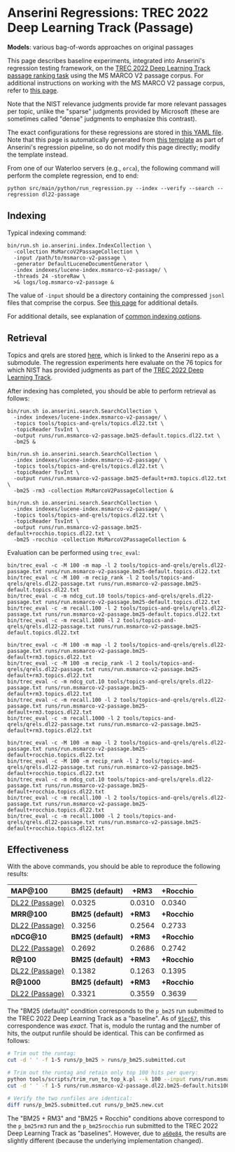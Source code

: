# Anserini Regressions: TREC 2022 Deep Learning Track (Passage)

**Models**: various bag-of-words approaches on original passages

This page describes baseline experiments, integrated into Anserini's regression testing framework, on the [TREC 2022 Deep Learning Track passage ranking task](https://trec.nist.gov/data/deep2022.html) using the MS MARCO V2 passage corpus.
For additional instructions on working with the MS MARCO V2 passage corpus, refer to [this page](../../docs/experiments-msmarco-v2.md).

Note that the NIST relevance judgments provide far more relevant passages per topic, unlike the "sparse" judgments provided by Microsoft (these are sometimes called "dense" judgments to emphasize this contrast).

The exact configurations for these regressions are stored in [this YAML file](../../src/main/resources/regression/dl22-passage.yaml).
Note that this page is automatically generated from [this template](../../src/main/resources/docgen/templates/dl22-passage.template) as part of Anserini's regression pipeline, so do not modify this page directly; modify the template instead.

From one of our Waterloo servers (e.g., `orca`), the following command will perform the complete regression, end to end:

```
python src/main/python/run_regression.py --index --verify --search --regression dl22-passage
```

## Indexing

Typical indexing command:

```
bin/run.sh io.anserini.index.IndexCollection \
  -collection MsMarcoV2PassageCollection \
  -input /path/to/msmarco-v2-passage \
  -generator DefaultLuceneDocumentGenerator \
  -index indexes/lucene-index.msmarco-v2-passage/ \
  -threads 24 -storeRaw \
  >& logs/log.msmarco-v2-passage &
```

The value of `-input` should be a directory containing the compressed `jsonl` files that comprise the corpus.
See [this page](../../docs/experiments-msmarco-v2.md) for additional details.

For additional details, see explanation of [common indexing options](../../docs/common-indexing-options.md).

## Retrieval

Topics and qrels are stored [here](https://github.com/castorini/anserini-tools/tree/master/topics-and-qrels), which is linked to the Anserini repo as a submodule.
The regression experiments here evaluate on the 76 topics for which NIST has provided judgments as part of the [TREC 2022 Deep Learning Track](https://trec.nist.gov/data/deep2022.html).

After indexing has completed, you should be able to perform retrieval as follows:

```
bin/run.sh io.anserini.search.SearchCollection \
  -index indexes/lucene-index.msmarco-v2-passage/ \
  -topics tools/topics-and-qrels/topics.dl22.txt \
  -topicReader TsvInt \
  -output runs/run.msmarco-v2-passage.bm25-default.topics.dl22.txt \
  -bm25 &

bin/run.sh io.anserini.search.SearchCollection \
  -index indexes/lucene-index.msmarco-v2-passage/ \
  -topics tools/topics-and-qrels/topics.dl22.txt \
  -topicReader TsvInt \
  -output runs/run.msmarco-v2-passage.bm25-default+rm3.topics.dl22.txt \
  -bm25 -rm3 -collection MsMarcoV2PassageCollection &

bin/run.sh io.anserini.search.SearchCollection \
  -index indexes/lucene-index.msmarco-v2-passage/ \
  -topics tools/topics-and-qrels/topics.dl22.txt \
  -topicReader TsvInt \
  -output runs/run.msmarco-v2-passage.bm25-default+rocchio.topics.dl22.txt \
  -bm25 -rocchio -collection MsMarcoV2PassageCollection &
```

Evaluation can be performed using `trec_eval`:

```
bin/trec_eval -c -M 100 -m map -l 2 tools/topics-and-qrels/qrels.dl22-passage.txt runs/run.msmarco-v2-passage.bm25-default.topics.dl22.txt
bin/trec_eval -c -M 100 -m recip_rank -l 2 tools/topics-and-qrels/qrels.dl22-passage.txt runs/run.msmarco-v2-passage.bm25-default.topics.dl22.txt
bin/trec_eval -c -m ndcg_cut.10 tools/topics-and-qrels/qrels.dl22-passage.txt runs/run.msmarco-v2-passage.bm25-default.topics.dl22.txt
bin/trec_eval -c -m recall.100 -l 2 tools/topics-and-qrels/qrels.dl22-passage.txt runs/run.msmarco-v2-passage.bm25-default.topics.dl22.txt
bin/trec_eval -c -m recall.1000 -l 2 tools/topics-and-qrels/qrels.dl22-passage.txt runs/run.msmarco-v2-passage.bm25-default.topics.dl22.txt

bin/trec_eval -c -M 100 -m map -l 2 tools/topics-and-qrels/qrels.dl22-passage.txt runs/run.msmarco-v2-passage.bm25-default+rm3.topics.dl22.txt
bin/trec_eval -c -M 100 -m recip_rank -l 2 tools/topics-and-qrels/qrels.dl22-passage.txt runs/run.msmarco-v2-passage.bm25-default+rm3.topics.dl22.txt
bin/trec_eval -c -m ndcg_cut.10 tools/topics-and-qrels/qrels.dl22-passage.txt runs/run.msmarco-v2-passage.bm25-default+rm3.topics.dl22.txt
bin/trec_eval -c -m recall.100 -l 2 tools/topics-and-qrels/qrels.dl22-passage.txt runs/run.msmarco-v2-passage.bm25-default+rm3.topics.dl22.txt
bin/trec_eval -c -m recall.1000 -l 2 tools/topics-and-qrels/qrels.dl22-passage.txt runs/run.msmarco-v2-passage.bm25-default+rm3.topics.dl22.txt

bin/trec_eval -c -M 100 -m map -l 2 tools/topics-and-qrels/qrels.dl22-passage.txt runs/run.msmarco-v2-passage.bm25-default+rocchio.topics.dl22.txt
bin/trec_eval -c -M 100 -m recip_rank -l 2 tools/topics-and-qrels/qrels.dl22-passage.txt runs/run.msmarco-v2-passage.bm25-default+rocchio.topics.dl22.txt
bin/trec_eval -c -m ndcg_cut.10 tools/topics-and-qrels/qrels.dl22-passage.txt runs/run.msmarco-v2-passage.bm25-default+rocchio.topics.dl22.txt
bin/trec_eval -c -m recall.100 -l 2 tools/topics-and-qrels/qrels.dl22-passage.txt runs/run.msmarco-v2-passage.bm25-default+rocchio.topics.dl22.txt
bin/trec_eval -c -m recall.1000 -l 2 tools/topics-and-qrels/qrels.dl22-passage.txt runs/run.msmarco-v2-passage.bm25-default+rocchio.topics.dl22.txt
```

## Effectiveness

With the above commands, you should be able to reproduce the following results:

| **MAP@100**                                                                                                  | **BM25 (default)**| **+RM3**  | **+Rocchio**|
|:-------------------------------------------------------------------------------------------------------------|-----------|-----------|-----------|
| [DL22 (Passage)](https://microsoft.github.io/msmarco/TREC-Deep-Learning)                                     | 0.0325    | 0.0310    | 0.0340    |
| **MRR@100**                                                                                                  | **BM25 (default)**| **+RM3**  | **+Rocchio**|
| [DL22 (Passage)](https://microsoft.github.io/msmarco/TREC-Deep-Learning)                                     | 0.3256    | 0.2564    | 0.2733    |
| **nDCG@10**                                                                                                  | **BM25 (default)**| **+RM3**  | **+Rocchio**|
| [DL22 (Passage)](https://microsoft.github.io/msmarco/TREC-Deep-Learning)                                     | 0.2692    | 0.2686    | 0.2742    |
| **R@100**                                                                                                    | **BM25 (default)**| **+RM3**  | **+Rocchio**|
| [DL22 (Passage)](https://microsoft.github.io/msmarco/TREC-Deep-Learning)                                     | 0.1382    | 0.1263    | 0.1395    |
| **R@1000**                                                                                                   | **BM25 (default)**| **+RM3**  | **+Rocchio**|
| [DL22 (Passage)](https://microsoft.github.io/msmarco/TREC-Deep-Learning)                                     | 0.3321    | 0.3559    | 0.3639    |

The "BM25 (default)" condition corresponds to the `p_bm25` run submitted to the TREC 2022 Deep Learning Track as a "baseline".
As of [`91ec67`](https://github.com/castorini/anserini/commit/91ec6749bfef206e210bcc1df8cd4060e7d7aaff), this correspondence was _exact_.
That is, modulo the runtag and the number of hits, the output runfile should be identical.
This can be confirmed as follows:

```bash
# Trim out the runtag:
cut -d ' ' -f 1-5 runs/p_bm25 > runs/p_bm25.submitted.cut

# Trim out the runtag and retain only top 100 hits per query:
python tools/scripts/trim_run_to_top_k.pl --k 100 --input runs/run.msmarco-v2-passage.dl22.bm25-default --output runs/run.msmarco-v2-passage.dl22.bm25-default.hits100
cut -d ' ' -f 1-5 runs/run.msmarco-v2-passage.dl22.bm25-default.hits100 > runs/p_bm25.new.cut

# Verify the two runfiles are identical:
diff runs/p_bm25.submitted.cut runs/p_bm25.new.cut
```

The "BM25 + RM3" and "BM25 + Rocchio" conditions above correspond to the `p_bm25rm3` run and the `p_bm25rocchio` run submitted to the TREC 2022 Deep Learning Track as "baselines".
However, due to [`a60e84`](https://github.com/castorini/anserini/commit/a60e842e9b47eca0ad5266659081fe1180c96b7f), the results are slightly different (because the underlying implementation changed).
